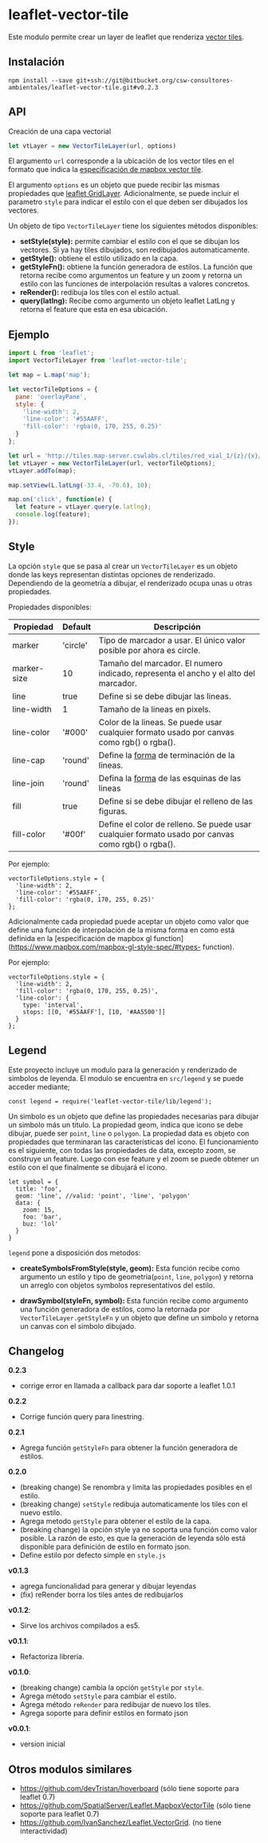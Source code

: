 # leaflet-vector-tile

Este modulo permite crear un layer de leaflet que renderiza [vector
tiles](https://github.com/mapbox/vector-tile-spec).

## Instalación

```
npm install --save git+ssh://git@bitbucket.org/csw-consultores-ambientales/leaflet-vector-tile.git#v0.2.3
```

## API
Creación de una capa vectorial

```javascript
let vtLayer = new VectorTileLayer(url, options)
```

El argumento `url` corresponde a la ubicación de los vector tiles en el
formato que indica la [especificación de mapbox vector
tile](https://github.com/mapbox/vector-tile-spec).

El argumento `options` es un objeto que puede recibir las mismas propiedades
que [leaflet GridLayer](http://leafletjs.com/reference-1.0.0.html#gridlayer).
Adicionalmente, se puede incluir el parametro `style` para indicar el estilo
con el que deben ser dibujados los vectores.

Un objeto de tipo `VectorTileLayer` tiene los siguientes métodos disponibles:

- **setStyle(style):**
  permite cambiar el estilo con el que se dibujan los vectores. Si ya hay tiles
  dibujados, son redibujados automaticamente.
- **getStyle():**
  obtiene el estilo utilizado en la capa.
- **getStyleFn():**
  obtiene la función generadora de estilos. La función que retorna recibe como argumentos
  un feature y un zoom y retorna un estilo con las funciones de interpolación resultas a
  valores concretos.
- **reRender():**
  redibuja los tiles con el estilo actual.
- **query(latlng):**
  Recibe como argumento un objeto leaflet LatLng y retorna el feature que esta en esa ubicación.

## Ejemplo

```javascript
import L from 'leaflet';
import VectorTileLayer from 'leaflet-vector-tile';

let map = L.map('map');

let vectorTileOptions = {
  pane: 'overlayPane',
  style: {
    'line-width': 2,
    'line-color': '#55AAFF',
    'fill-color': 'rgba(0, 170, 255, 0.25)'
  }
};

let url = 'http://tiles.map-server.cswlabs.cl/tiles/red_vial_1/{z}/{x}/{y}.pbf';
let vtLayer = new VectorTileLayer(url, vectorTileOptions);
vtLayer.addTo(map);

map.setView(L.latLng(-33.4, -70.6), 10);

map.on('click', function(e) {
  let feature = vtLayer.query(e.latlng);
  console.log(feature);
});
```

## Style

La opción `style` que se pasa al crear un `VectorTileLayer` es un objeto donde
las keys representan distintas opciones de renderizado. Dependiendo de la geometría
a dibujar, el renderizado ocupa unas u otras propiedades.

Propiedades disponibles:

| Propiedad     | Default        | Descripción                                              |
| ------------- | -------------- | ---------------------------------------------------------|
| marker        | 'circle'       | Tipo de marcador a usar. El único valor posible por ahora es circle.
| marker-size   | 10             | Tamaño del marcador. El numero indicado, representa el ancho y el alto del marcador.
| line          | true           | Define si se debe dibujar las lineas.
| line-width    | 1              | Tamaño de la lineas en pixels.
| line-color    | '#000'         | Color de la lineas. Se puede usar cualquier formato usado por canvas como rgb() o rgba().
| line-cap      | 'round'        | Define la [forma](https://developer.mozilla.org/es/docs/Web/API/CanvasRenderingContext2D/lineCap) de terminación de la lineas.
| line-join     | 'round'        | Defina la [forma](https://developer.mozilla.org/es/docs/Web/API/CanvasRenderingContext2D/lineJoin) de las esquinas de las lineas
| fill          | true           | Define si se debe dibujar el relleno de las figuras.
| fill-color    | '#00f'         | Define el color de relleno. Se puede usar cualquier formato usado por canvas como rgb() o rgba().


Por ejemplo:

```
vectorTileOptions.style = {
  'line-width': 2,
  'line-color': '#55AAFF',
  'fill-color': 'rgba(0, 170, 255, 0.25)'
};
```

Adicionalmente cada propiedad puede aceptar un objeto como valor que define una
función de interpolación de la misma forma en como está definida en la
[especificación de mapbox gl function](https://www.mapbox.com/mapbox-gl-style-spec/#types-
function).

Por ejemplo:
```
vectorTileOptions.style = {
  'line-width': 2,
  'fill-color': 'rgba(0, 170, 255, 0.25)',
  'line-color': {
    type: 'interval',
    stops: [[0, '#55AAFF'], [10, '#AA5500']]
  }
};
```

## Legend

Este proyecto incluye un modulo para la generación y renderizado de simbolos de leyenda.
El modulo se encuentra en `src/legend` y se puede acceder mediante;

```
const legend = require('leaflet-vector-tile/lib/legend');

```

Un simbolo es un objeto que define las propiedades necesarias para dibujar un simbolo más
un titulo. La propiedad geom, indica que icono se debe dibujar, puede ser `point`, `line`
o `polygon`. La propiedad data es objeto con propiedades que terminaran las caracteristicas
del icono. El funcionamiento es el siguiente, con todas las propiedades de data, excepto zoom,
se construye un feature. Luego con ese feature y el zoom se puede obtener un estilo con el que
finalmente se dibujará el icono.

```
let symbol = {
  title: 'foo',
  geom: 'line', //valid: 'point', 'line', 'polygon'
  data: {
    zoom: 15,
    foo: 'bar',
    buz: 'lol'
  }
}
```


`legend` pone a disposición dos metodos:

  - **createSymbolsFromStyle(style, geom):**
    Esta función recibe como argumento un estilo y tipo de geometria(`point`, `line`, `polygon`)
    y retorna un arreglo con objetos symbolos representativos del estilo.

  - **drawSymbol(styleFn, symbol):**
    Esta función recibe como argumento una función generadora de estilos, como la retornada
    por `VectorTileLayer.getStyleFn` y un objeto que define un simbolo y retorna un canvas
    con el simbolo dibujado.


## Changelog

**0.2.3**

  - corrige error en llamada a callback para dar soporte a leaflet 1.0.1

**0.2.2**

  - Corrige función query para linestring.

**0.2.1**

  - Agrega función `getStyleFn` para obtener la función generadora de estilos.

**0.2.0**

  - (breaking change) Se renombra y limita las propiedades posibles en el estilo.
  - (breaking change) `setStyle` redibuja automaticamente los tiles con el nuevo estilo.
  - Agrega metodo `getStyle` para obtener el estilo de la capa.
  - (breaking change) la opción style ya no soporta una función como valor posible.
    La razón de esto, es que la generación de leyenda sólo está disponible para
    definición de estilo en formato json.
  - Define estilo por defecto simple en `style.js`

**v0.1.3**

  - agrega funcionalidad para generar y dibujar leyendas
  - (fix) reRender borra los tiles antes de redibujarlos

**v0.1.2**:

  - Sirve los archivos compilados a es5.

**v0.1.1**:

  - Refactoriza libreria.

**v0.1.0**:

  - (breaking change) cambia la opción `getStyle` por `style`.
  - Agrega método `setStyle` para cambiar el estilo.
  - Agrega método `reRender` para redibujar de nuevo los tiles.
  - Agrega soporte para definir estilos en formato json

**v0.0.1**:

  - version inicial

## Otros modulos similares
 - https://github.com/devTristan/hoverboard (sólo tiene soporte para leaflet 0.7)
 - https://github.com/SpatialServer/Leaflet.MapboxVectorTile
   (sólo tiene soporte para leaflet 0.7)
 - https://github.com/IvanSanchez/Leaflet.VectorGrid. (no tiene interactividad)

